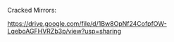 Cracked Mirrors:

https://drive.google.com/file/d/1Bw8OpNf24CofpfOW-LqeboAGFHVRZb3p/view?usp=sharing
